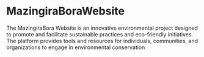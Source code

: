 # MazingiraBoraWebsite
The MazingiraBora Website is an innovative environmental project designed to promote and facilitate sustainable practices and eco-friendly initiatives. The platform provides tools and resources for individuals, communities, and organizations to engage in environmental conservation
